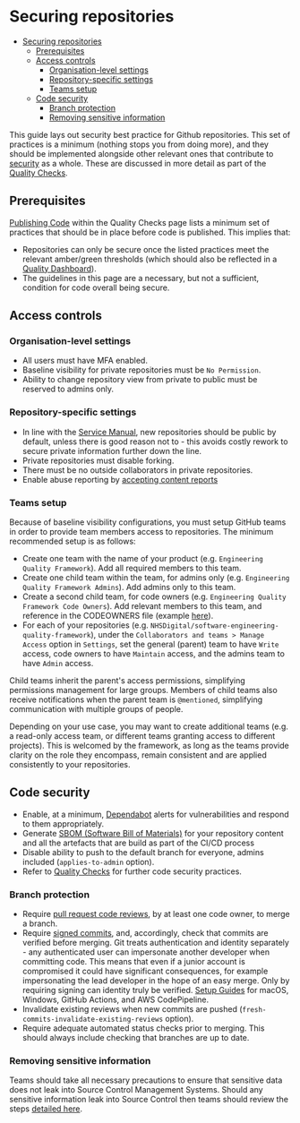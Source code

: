 # Securing repositories

- [Securing repositories](#securing-repositories)
  - [Prerequisites](#prerequisites)
  - [Access controls](#access-controls)
    - [Organisation-level settings](#organisation-level-settings)
    - [Repository-specific settings](#repository-specific-settings)
    - [Teams setup](#teams-setup)
  - [Code security](#code-security)
    - [Branch protection](#branch-protection)
    - [Removing sensitive information](#removing-sensitive-information)

This guide lays out security best practice for Github repositories. This set of practices is a minimum (nothing stops you from doing more), and they should be implemented alongside other relevant ones that contribute to [security](security.md) as a whole. These are discussed in more detail as part of the [Quality Checks](../quality-checks.md).

## Prerequisites

[Publishing Code](../quality-checks.md#publishing-code) within the Quality Checks page lists a minimum set of practices that should be in place before code is published. This implies that:

- Repositories can only be secure once the listed practices meet the relevant amber/green thresholds (which should also be reflected in a [Quality Dashboard](../insights/metrics.md)).
- The guidelines in this page are a necessary, but not a sufficient, condition for code overall being secure.

## Access controls

### Organisation-level settings

- All users must have MFA enabled.
- Baseline visibility for private repositories must be `No Permission`.
- Ability to change repository view from private to public must be reserved to admins only.

### Repository-specific settings

- In line with the [Service Manual](https://service-manual.nhs.uk/service-standard/12-make-new-source-code-open), new repositories should be public by default, unless there is good reason not to - this avoids costly rework to secure private information further down the line.
- Private repositories must disable forking.
- There must be no outside collaborators in private repositories.
- Enable abuse reporting by <!-- markdown-link-check-disable -->[accepting content reports](https://docs.github.com/en/communities/moderating-comments-and-conversations/managing-how-contributors-report-abuse-in-your-organizations-repository)<!-- markdown-link-check-enable -->

### Teams setup

Because of baseline visibility configurations, you must setup GitHub teams in order to provide team members access to repositories. The minimum recommended setup is as follows:

- Create one team with the name of your product (e.g. `Engineering Quality Framework`). Add all required members to this team.
- Create one child team within the team, for admins only (e.g. `Engineering Quality Framework Admins`). Add admins only to this team.
- Create a second child team, for code owners (e.g. `Engineering Quality Framework Code Owners`). Add relevant members to this team, and reference in the CODEOWNERS file (example [here](https://github.com/NHSDigital/software-engineering-quality-framework/blob/master/.github/CODEOWNERS)).
- For each of your repositories (e.g. `NHSDigital/software-engineering-quality-framework`), under the `Collaborators and teams > Manage Access` option in `Settings`, set the general (parent) team to have `Write` access, code owners to have `Maintain` access, and the admins team to have `Admin` access.

Child teams inherit the parent's access permissions, simplifying permissions management for large groups. Members of child teams also receive notifications when the parent team is `@mentioned`, simplifying communication with multiple groups of people.

Depending on your use case, you may want to create additional teams (e.g. a read-only access team, or different teams granting access to different projects). This is welcomed by the framework, as long as the teams provide clarity on the role they encompass, remain consistent and are applied consistently to your repositories.

## Code security

- Enable, at a minimum, [Dependabot](https://github.blog/2020-06-01-keep-all-your-packages-up-to-date-with-dependabot/) alerts for vulnerabilities and respond to them appropriately.
- Generate [SBOM (Software Bill of Materials)](../tools/dependency-scan/README.md) for your repository content and all the artefacts that are build as part of the CI/CD process
- Disable ability to push to the default branch for everyone, admins included (`applies-to-admin` option).
- Refer to [Quality Checks](../quality-checks.md) for further code security practices.

### Branch protection

- Require <!-- markdown-link-check-disable -->[pull request code reviews](https://docs.github.com/en/github/administering-a-repository/defining-the-mergeability-of-pull-requests/about-protected-branches#require-pull-request-reviews-before-merging)<!-- markdown-link-check-enable -->, by at least one code owner, to merge a branch.
- Require <!-- markdown-link-check-disable -->[signed commits](https://docs.github.com/en/github/administering-a-repository/defining-the-mergeability-of-pull-requests/about-protected-branches#require-signed-commits)<!-- markdown-link-check-enable -->, and, accordingly, check that commits are verified before merging. Git treats authentication and identity separately - any authenticated user can impersonate another developer when committing code. This means that even if a junior account is compromised it could have significant consequences, for example impersonating the lead developer in the hope of an easy merge. Only by requiring signing can identity truly be verified. [Setup Guides](guides/commit-signing.md) for macOS, Windows, GitHub Actions, and AWS CodePipeline.
- Invalidate existing reviews when new commits are pushed (`fresh-commits-invalidate-existing-reviews` option).
- Require adequate automated status checks prior to merging. This should always include checking that branches are up to date.

### Removing sensitive information

Teams should take all necessary precautions to ensure that sensitive data does not leak into Source Control Management Systems. Should any sensitive information leak into Source Control then teams should review the steps [detailed here](guides/commit-purge.md).
